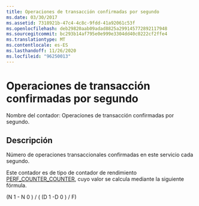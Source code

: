 ```yaml
---
title: Operaciones de transacción confirmadas por segundo
ms.date: 03/30/2017
ms.assetid: 7318921b-47c4-4c8c-9fdd-41a92061c53f
ms.openlocfilehash: deb29820aab09adad8825a299145772892117948
ms.sourcegitcommit: bc293b14af795e0e999e3304dd40c0222cf2ffe4
ms.translationtype: MT
ms.contentlocale: es-ES
ms.lasthandoff: 11/26/2020
ms.locfileid: "96250013"
---
```

# <a name="transacted-operations-committed-per-second"></a>Operaciones de transacción confirmadas por segundo

Nombre del contador: Operaciones de transacción confirmadas por segundo.  
  
## <a name="description"></a>Descripción  

 Número de operaciones transaccionales confirmadas en este servicio cada segundo.  
  
 Este contador es de tipo de contador de rendimiento [PERF_COUNTER_COUNTER](/previous-versions/windows/it-pro/windows-server-2003/cc740048(v=ws.10)), cuyo valor se calcula mediante la siguiente fórmula.  
  
 (N 1 - N 0 ) / ( (D 1 -D 0 ) / F)
